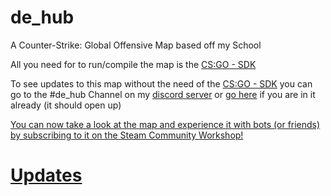 # de_hub
A Counter-Strike: Global Offensive Map based off my School

All you need for to run/compile the map is the [CS:GO - SDK](https://developer.valvesoftware.com/wiki/Counter-Strike:_Global_Offensive_Authoring_Tools)

To see updates to this map without the need of the [CS:GO - SDK](https://developer.valvesoftware.com/wiki/Counter-Strike:_Global_Offensive_Authoring_Tools) you can go to the #de_hub Channel on my [discord server](https://jyles.club?discord) or [go here](http://discordapp.com/channels/358228594918555658/661482433744732200) if you are in it already (it should open up)

[You can now take a look at the map and experience it with bots (or friends) by subscribing to it on the Steam Community Workshop!](https://steamcommunity.com/sharedfiles/filedetails/?id=2060554784)

# [Updates](updates.html)
